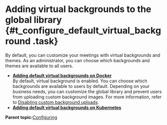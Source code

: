 # Adding virtual backgrounds to the global library {#t_configure_default_virtual_background .task}

By default, you can customize your meetings with virtual backgrounds and themes. As an administrator, you can choose which backgrounds and themes are available to all users.

-   **[Adding default virtual backgrounds on Docker](t_configure_virtual_docker.md)**  
By default, virtual background is enabled. You can choose which backgrounds are available to users by default. Depending on your business needs, you can customize the global library and prevent users from uploading custom background images. For more information, refer to [Disabling custom background uploads](t_disable_background_upload.md).
-   **[Adding default virtual backgrounds on Kubernetes](t_configure_virtual_k8s.md)**  


**Parent topic:**[Configuring](configuring.md)


